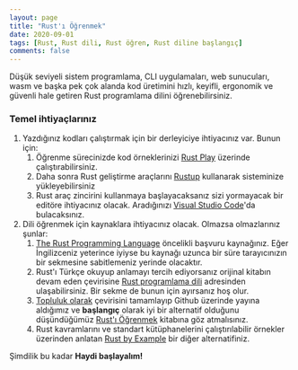 ```yaml
---
layout: page
title: "Rust'ı Öğrenmek"
date: 2020-09-01
tags: [Rust, Rust dili, Rust öğren, Rust diline başlangıç]
comments: false
---
```


Düşük seviyeli sistem programlama, CLI uygulamaları, web sunucuları, wasm ve başka pek çok alanda kod üretimini hızlı, keyifli, ergonomik ve güvenli hale getiren Rust programlama dilini öğrenebilirsiniz. 

### Temel ihtiyaçlarınız

1. Yazdığınız kodları çalıştırmak için bir derleyiciye ihtiyacınız var. Bunun için:
   1. Öğrenme sürecinizde kod örneklerinizi [Rust Play](https://play.rust-lang.org/) üzerinde çalıştırabilirsiniz.
   2. Daha sonra Rust geliştirme araçlarını [Rustup](https://rustup.rs/) kullanarak sisteminize yükleyebilirsiniz 
   3. Rust araç zincirini kullanmaya başlayacaksanız sizi yormayacak bir editöre ihtiyacınız olacak. Aradığınızı [Visual Studio Code](https://code.visualstudio.com/)'da bulacaksınız. 
2. Dili öğrenmek için kaynaklara ihtiyacınız olacak. Olmazsa olmazlarınız şunlar:
   1. [The Rust Programming Language](https://doc.rust-lang.org/book/title-page.html) öncelikli başvuru kaynağınız. Eğer İngilizceniz yeterince iyiyse bu kaynağı uzunca bir süre tarayıcınızın bir sekmesine sabitlemeniz yerinde olacaktır.
   2. Rust'ı Türkçe okuyup anlamayı tercih ediyorsanız orijinal kitabın devam eden çevirisine [Rust programlama dili](https://rustdili.github.io/) adresinden ulaşabilirsiniz. Bir sekme de bunun için ayırsanız hoş olur.
   3. [Topluluk olarak](https://github.com/RustDili) çevirisini tamamlayıp Github üzerinde yayına aldığımız ve **başlangıç** olarak iyi bir alternatif olduğunu düşündüğümüz [Rust'ı Öğrenmek](https://github.com/RustDili/Rust-Ogrenmek) kitabına göz atmalısınız.
   4. Rust kavramlarını ve standart kütüphanelerini çalıştırılabilir örnekler üzerinden anlatan [Rust by Example](https://doc.rust-lang.org/rust-by-example/)  bir diğer alternatifiniz.


Şimdilik bu kadar **Haydi başlayalım!**
